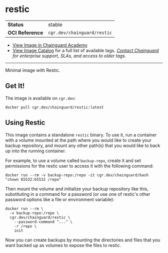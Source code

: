 <!--monopod:start-->
# restic
| | |
| - | - |
| **Status** | stable |
| **OCI Reference** | `cgr.dev/chainguard/restic` |


* [View Image in Chainguard Academy](https://edu.chainguard.dev/chainguard/chainguard-images/reference/restic/overview/)
* [View Image Catalog](https://console.enforce.dev/images/catalog) for a full list of available tags.
*[Contact Chainguard](https://www.chainguard.dev/chainguard-images) for enterprise support, SLAs, and access to older tags.*

---
<!--monopod:end-->

Minimal image with Restic.

## Get It!

The image is available on `cgr.dev`:

```
docker pull cgr.dev/chainguard/restic:latest
```

## Using Restic

This image contains a standalone `restic` binary. To use it, run a container with a volume mounted at the path where you would like to create your backup repository, and mount any other path(s) that you would like to back up into the running container.

For example, to use a volume called `backup-repo`, create it and set permissions for the restic user to access it with the following command:

```
docker run --rm -v backup-repo:/repo -it cgr.dev/chainguard/bash "chown 65532:65532 /repo"
```

Then mount the volume and initialize your backup repository like this, substituting in a command for a password (or use one of restic's other password options like a file or environment variable):

```
docker run --rm \
  -v backup-repo:/repo \
  cgr.dev/chainguard/restic \
    --password-command "..." \
    -r /repo \
    init
```

Now you can create backups by mounting the directories and files that you want backed up as volumes to expose the files to restic.

